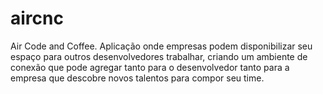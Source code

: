 # aircnc
Air Code and Coffee. Aplicação onde empresas podem disponibilizar seu espaço para outros desenvolvedores trabalhar, criando um ambiente de conexão que pode agregar tanto para o desenvolvedor tanto para a empresa que descobre novos talentos para compor seu time.
